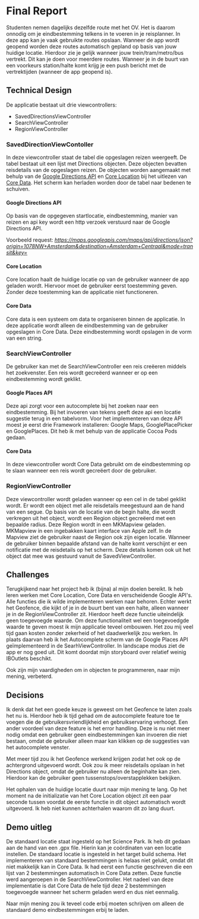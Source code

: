 # Final Report
Studenten nemen dagelijks dezelfde route met het OV. Het is daarom onnodig om je eindbestemming telkens in te voeren in je reisplanner. In deze app kan je vaak gebruikte routes opslaan. Wanneer de app wordt geopend worden deze routes automatisch gepland op basis van jouw huidige locatie. Hierdoor zie je gelijk wanneer jouw trein/tram/metro/bus vertrekt. Dit kan je doen voor meerdere routes. Wanneer je in de buurt van een voorkeurs station/halte komt krijg je een push bericht met de vertrektijden (wanneer de app geopend is).

## Technical Design

De applicatie bestaat uit drie viewcontrollers: 
* SavedDirectionsViewController
* SearchViewController
* RegionViewController

### SavedDirectionViewContoller

In deze viewcontroller staat de tabel die opgeslagen reizen weergeeft. De tabel bestaat uit een lijst met Directions objecten. Deze objecten bevatten reisdetails van de opgeslagen reizen. De objecten worden aangemaakt met behulp van de [Google Directions API](#google-directions-api) en [Core Location](#core-location) bij het uitlezen van [Core Data](#core-data). Het scherm kan herladen worden door de tabel naar bedenen te schuiven.

#### Google Directions API
Op basis van de opgegeven startlocatie, eindbestemming, manier van reizen en api key wordt een http verzoek verstuurd naar de Google Directions API. 

Voorbeeld request: *https://maps.googleapis.com/maps/api/directions/json?origin=1078NW+Amsterdam&destination=Amsterdam+Centraal&mode=transit&key=*

#### Core Location
Core location haalt de huidige locatie op van de gebruiker wanneer de app geladen wordt. Hiervoor moet de gebruiker eerst toestemming geven. Zonder deze toestemming kan de applicatie niet functioneren. 

#### Core Data
Core data is een systeem om data te organiseren binnen de applicatie. In deze applicatie wordt alleen de eindbestemming van de gebruiker opgeslagen in Core Data. Deze eindbestemming wordt opslagen in de vorm van een string.

### SearchViewController
De gebruiker kan met de SearchViewController een reis creëeren middels het zoekvenster. Een reis wordt gecreëerd wanneer er op een eindbestemming wordt geklikt.

#### Google Places API
Deze api zorgt voor een autocomplete bij het zoeken naar een eindbestemming. Bij het invoeren van tekens geeft deze api een locatie suggestie terug in een tabelvorm. Voor het implementeren van deze API moest je eerst drie Framework installeren: Google Maps, GooglePlacePicker en GooglePlaces. Dit heb ik met behulp van de applicatie Cocoa Pods gedaan.

#### Core Data
In deze viewcontroller wordt Core Data gebruikt om de eindbestemming op te slaan wanneer een reis wordt gecreëert door de gebruiker. 

### RegionViewController
Deze viewcontroller wordt geladen wanneer op een cel in de tabel geklikt wordt. Er wordt een object met alle reisdetails meegestuurd aan de hand van een segue. Op basis van de locatie van de begin halte, die wordt verkregen uit het object, wordt een Region object gecreëerd met een bepaalde radius. Deze Region wordt in een MKMapview geladen. MKMapview in een ingebakken kaart interface van Apple zelf. In de Mapview ziet de gebruiker naast de Region ook zijn eigen locatie. Wanneer de gebruiker binnen bepaalde afstand van de halte komt verschijnt er een notificatie met de reisdetails op het scherm. Deze details komen ook uit het object dat mee was gestuurd vanuit de SavedViewController.

## Challenges
Terugkijkend naar het project heb ik (bijna) al mijn doelen bereikt. Ik heb leren werken met Core Location, Core Data en verscheidende Google API's. Alle functies die ik wilde implementeren werken naar behoren. Echter werkt het Geofence, die kijkt of je in de buurt bent van een halte, alleen wanneer je in de RegionViewController zit. Hierdoor heeft deze functie uiteindelijk geen toegevoegde waarde. Om deze functionaliteit wel een toegevoedgde waarde te geven moest ik mijn applicatie teveel ombouwen. Het zou mij veel tijd gaan kosten zonder zekerheid of het daadwerkelijk zou werken. In plaats daarvan heb ik het Autocomplete scherm van de Google Places API geïmplementeerd in de SearhViewController. In landscape modus ziet de app er nog goed uit. Dit komt doordat mijn storyboard over relatief weinig IBOutlets beschikt.

Ook zijn mijn vaardigheden om in objecten te programmeren, naar mijn mening, verbeterd.

## Decisions
Ik denk dat het een goede keuze is geweest om het Geofence te laten zoals het nu is. Hierdoor heb ik  tijd gehad om de autocomplete feature toe te voegen die de gebruikersvriendlijkheid en gebruikservaring verhoogt. Een ander voordeel van deze feature is het error handling. Deze is nu niet meer nodig omdat een gebruiker geen eindbestemmingen kan invoeren die niet bestaan, omdat de gebruiker alleen maar kan klikken op de suggesties van het autocomplete venster.

Met meer tijd zou ik het Geofence werkend krijgen zodat het ook op de achtergrond uitgevoerd wordt. Ook zou ik meer reisdetails opslaan in het Directions object, omdat de gebruiker nu alleen de beginhalte kan zien. Hierdoor kan de gebruiker geen tussenstops/overstapplekken bekijken.

Het ophalen van de huidige locatie duurt naar mijn mening te lang. Op het moment na de initializatie van het Core Location object zit een paar seconde tussen voordat de eerste functie in dit object automatisch wordt uitgevoerd. Ik heb niet kunnen achterhalen waarom dit zo lang duurt.

## Demo uitleg
De standaard locatie staat ingesteld op het Science Park. Ik heb dit gedaan aan de hand van een .gpx file. Hierin kan je coördinaten van een locatie instellen. De standaard locatie is ingesteld in het target build schema. Het implementeren van standaard bestemmingen is helaas niet gelukt, omdat dit niet makkelijk kan in Core Data. Ik had eerst een functie geschreven die een lijst van 2 bestemmingen automatisch in Core Data zetten. Deze functie werd aangeroepen in de SearchViewController. Het nadeel van deze implementatie is dat Core Data de hele tijd deze 2 bestemmingen toegevoegde wanneer het scherm geladen werd en dus niet eenmalig. 

Naar mijn mening zou ik teveel code erbij moeten schrijven om alleen de standaard demo eindbestemmingen erbij te laden.



